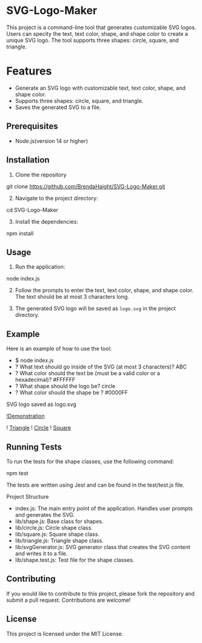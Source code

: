 # SVG-Logo-Maker

This project is a command-line tool that generates customizable SVG logos. Users can specity the text, text color, shape, and shape color to create a unique SVG logo. The tool supports three shapes: circle, square, and triangle.

# Features

- Generate an SVG logo with customizable text, text color, shape, and shape color.
- Supports three shapes: circle, square, and triangle.
- Saves the generated SVG to a file.

## Prerequisites

- Node.js(version 14 or higher)

## Installation

1. Clone the repository

git clone https://github.com/BrendaHaight/SVG-Logo-Maker.git

2. Navigate to the project directory:

cd SVG-Logo-Maker

3. Install the dependencies:

npm install

## Usage

1. Run the application:

node index.js

2. Follow the prompts to enter the text, text color, shape, and shape color. The text should be at most 3 characters long.

3. The generated SVG logo will be saved as `logo.svg` in the project directory.

## Example

Here is an example of how to use the tool:

- $ node index.js
- ? What text should go inside of the SVG (at most 3 characters)? ABC
- ? What color should the text be (must be a valid color or a hexadecimal)? #FFFFFF
- ? What shape should the logo be? circle
- ? What color should the shape be ? #0000FF

SVG logo saved as logo.svg

[!Demonstration](https://drive.google.com/file/d/1opUnk1I8tniO6ZYF4ZWnccmWBHXDU497/view)

! [Triangle](/examples/Triangle.png)
! [Circle](/examples/Circle.png)
! [Square](/examples/Square.png)

## Running Tests

To run the tests for the shape classes, use the following command:

npm test

The tests are written using Jest and can be found in the test/test.js file.

Project Structure

- index.js: The main entry point of the application. Handles user prompts and generates the SVG.
- lib/shape.js: Base class for shapes.
- lib/circle.js: Circle shape class.
- lib/square.js: Square shape class.
- lib/triangle.js: Triangle shape class.
- lib/svgGenerator.js: SVG generator class that creates the SVG content and writes it to a file.
- lib/shape.test.js: Test file for the shape classes.

## Contributing

If you would like to contribute to this project, please fork the repository and submit a pull request. Contributions are welcome!

## License

This project is licensed under the MIT License.
